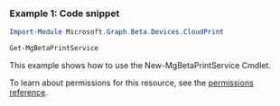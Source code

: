 ### Example 1: Code snippet

```powershell
Import-Module Microsoft.Graph.Beta.Devices.CloudPrint

Get-MgBetaPrintService
```
This example shows how to use the New-MgBetaPrintService Cmdlet.

To learn about permissions for this resource, see the [permissions reference](/graph/permissions-reference).

